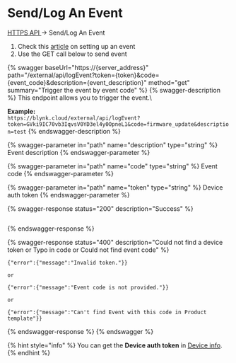 # Send/Log An Event

[HTTPS API ](https-api-overview.md)-> Send/Log An Event

1. Check this [article](../getting-started/events-tutorial.md) on setting up an event
2. Use the GET call below to send event&#x20;

{% swagger baseUrl="https://{server_address}" path="/external/api/logEvent?token={token}&code={event_code}&description={event_description}" method="get" summary="Trigger the event by event code" %}
{% swagger-description %}
This endpoint allows you to trigger the event.\


**Example:**\
`https://blynk.cloud/external/api/logEvent?token=GVki9IC70vb3IqvsV0YD3el4y0OpneL1&code=firmware_update&description=test`
{% endswagger-description %}

{% swagger-parameter in="path" name="description" type="string" %}
Event description
{% endswagger-parameter %}

{% swagger-parameter in="path" name="code" type="string" %}
Event code
{% endswagger-parameter %}

{% swagger-parameter in="path" name="token" type="string" %}
Device auth token
{% endswagger-parameter %}

{% swagger-response status="200" description="Success" %}
```
```
{% endswagger-response %}

{% swagger-response status="400" description="Could not find a device token
or
Typo in code
or
Could not find event code" %}
```
{"error":{"message":"Invalid token."}}

or

{"error":{"message":"Event code is not provided."}}

or

{"error":{"message":"Can't find Event with this code in Product template"}}
```
{% endswagger-response %}
{% endswagger %}

{% hint style="info" %}
You can get the **Device auth token** in [Device info](../getting-started/activating-devices/manual-device-activation.md#step-3-getting-auth-token).
{% endhint %}
